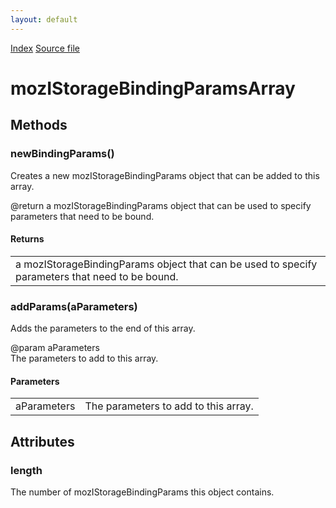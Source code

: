 ```yaml
---
layout: default
---
```

<div id='links'><a href="../index.html">Index</a>
<a href="http://dxr.mozilla.org/mozilla-central/source/storage/public/mozIStorageBindingParamsArray.idl">Source file</a>
</div>

# mozIStorageBindingParamsArray #

## Methods ##

### newBindingParams() ###
  
Creates a new mozIStorageBindingParams object that can be added to this  
array.  
  
@return a mozIStorageBindingParams object that can be used to specify  
        parameters that need to be bound.  
  

#### Returns ####

<table>

<tr>
<td>a mozIStorageBindingParams object that can be used to specify  
        parameters that need to be bound.  
</td>
</tr>

</table>

### addParams(aParameters) ###
  
Adds the parameters to the end of this array.  
  
@param aParameters  
       The parameters to add to this array.  
  

#### Parameters ####

<table>

<tr>
<td>aParameters</td>
<td>       The parameters to add to this array.  
</td>
</tr>

</table>

## Attributes ##

### length ###
  
The number of mozIStorageBindingParams this object contains.  
  
